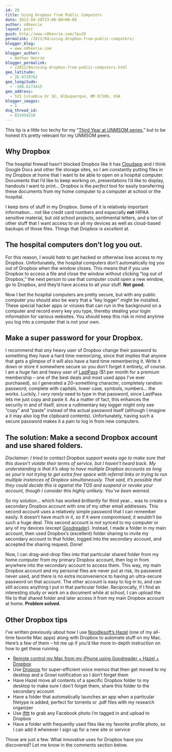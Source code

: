 ```yaml
---
id: 20
title: Using Dropbox from Public Computers
date: 2012-04-20T23:08:00+00:00
author: n8henrie
layout: post
guid: http://www.n8henrie.com/?p=20
permalink: /2012/04/using-dropbox-from-public-computers/
blogger_blog:
  - www.n8henrie.com
blogger_author:
  - Nathan Henrie
blogger_permalink:
  - /2012/04/using-dropbox-from-public-computers.html
geo_latitude:
  - 35.0729762
geo_longitude:
  - -106.6173415
geo_address:
  - 515 Columbia Dr SE, Albuquerque, NM 87106, USA
blogger_images:
  - 1
dsq_thread_id:
  - 815454210
---
```

This tip is a little too techy for my “[Third Year at UNMSOM series](http://www.n8henrie.com/2012/04/third-year-at-unmsom-introduction/),” but to be honest it’s pretty relevant for my UNMSOM peers. 

## Why Dropbox

The hospital firewall hasn’t blocked Dropbox like it has [Cloudapp](https://twitter.com/#!/getcloudapp) and I think Google Docs and other file storage sites, so I am constantly putting files in my Dropbox at home that I want to be able to open on a hospital computer. Documents that I’d like to keep working on, presentations I’d like to display, handouts I want to print… Dropbox is the _perfect_ tool for easily transferring these documents from my home computer to a computer at school or the hospital. 

I keep _tons_ of stuff in my Dropbox. Some of it is relatively important information… not like credit card numbers and especially **not** HIPAA sensitive material, but old school projects, sentimental letters, and a ton of other stuff that I want access to on all my devices as well as cloud-based backups of those files. Things that Dropbox is _excellent_ at. 

## The hospital computers don’t log you out.

For this reason, I would _hate_ to get hacked or otherwise lose access to my Dropbox. Unfortunately, the hospital computers don’t automatically log you out of Dropbox when the window closes. This means that if you use Dropbox to access a file and close the window without clicking “log out of Dropbox,” the next person to use that computer could open a new window, go to Dropbox, and they’d have access to all your stuff. **Not good.**

Now I bet the hospital computers are pretty secure, but with any public computer you should also be wary that a “key logger” might be installed. These special hacker apps or viruses that can run in the background on a computer and record every key you type, thereby stealing your login information for various websites. You should keep this risk in mind anytime you log into a computer that is not your own. 

## Make a super password for your Dropbox.

I recommend that _any_ heavy user of Dropbox change their password to something they have a hard time memorizing, since that implies that anyone that gets a glimpse of it will also have a hard time remembering it. Write it down or store it somewhere secure so you don’t forget it entirely, of course. I am a _huge_ fan and heavy user of [LastPass](https://twitter.com/#!/lastpass) ($1 per month for a premium membership – one of the best deals and most used apps I’ve ever purchased), so I generated a 20-something character, completely random password, complete with capitals, lower case, symbols, numbers… the works. Luckily, I _very rarely_ need to type in that password, since LastPass lets me just copy and paste it. As a matter of fact, this enhances the security in and of itself, since a rudimentary key logger might only see “copy” and “paste” instead of the actual password itself (although I imagine a it may also log the clipboard contents). Unfortunately, having such a secure password makes it a pain to log in from new computers. 

## The solution: Make a second Dropbox account and use shared folders.

_Disclaimer: I tried to contact Dropbox support weeks ago to make sure that this doesn’t violate their terms of service, but I haven’t heard back. My understanding is that it’s okay to have multiple Dropbox accounts as long as your’e not trying to get extra free space with referral links or trying to run multiple instances of Dropbox simultaneously. That said, it’s possible that they could decide this is against the TOS and suspend or revoke your account, though I consider this highly unlikely. You’ve been warned._

So my solution… which has worked _brilliantly_ for third year… was to create a secondary Dropbox account with one of my other email addresses. This second account uses a relatively simple password that I can remember easily. It doesn’t have much in it, so if it were compromised, it wouldn’t be such a huge deal. This second account is _not_ synced to my computer or any of my devices (except [Goodreader](https://twitter.com/#!/goodiware)). Instead, I made a folder in my main account, then used Dropbox’s (excellent) folder sharing to invite my secondary account to that folder, logged into the secondary account, and accepted the sharing request. Done! 

Now, I can drag-and-drop files into that particular shared folder from my home computer from my primary Dropbox account, then log in from anywhere into the secondary account to access them. This way, my main Dropbox account and my personal files are never put at risk, its password never used, and there is no extra inconvenience to having an ultra-secure password on that account. The other account is easy to log in to, and can still access anything I put in that particular folder. Reciprocally, if I find an interesting study or work on a document while at school, I can upload the file to that shared folder and later access it from my main Dropbox account at home. **Problem solved.**

## Other Dropbox tips

I’ve written previously about how I use [Noodlesoft’s Hazel](https://twitter.com/#!/noodle_hazel) (one of my all-time favorite Mac apps) along with Dropbox to automate stuff on my Mac. Here’s a few of them – hit me up if you’d like more in-depth instruction on how to get these running. 

  * [Remote control my Mac from my iPhone using Goodreader + Hazel + Dropbox](http://www.n8henrie.com/2011/06/dropvox-dropbox-hazel-and-omnifocus/)
  * Use [Dropvox](http://www.irradiatedsoftware.com/dropvox/) for super-efficient voice memos that then get moved to my desktop and a Growl notification so I don’t forget them
  * Have Hazel move all contents of a specific Dropbox folder to my desktop to make sure I don’t forget them, share this folder to the secondary account
  * Have a folder that automatically launches an app when a particular filetype is added, perfect for torrents or .pdf files with my research organizer
  * Use [ifttt](https://twitter.com/#!/ifttt) to grab any Facebook photo I’m tagged in and upload to Dropbox
  * Have a folder with frequently used files like my favorite profile photo, so I can add it whenever I sign up for a new site or service

Those are just a few. What innovative uses for Dropbox have you discovered? Let me know in the comments section below. 

<div>
</div>